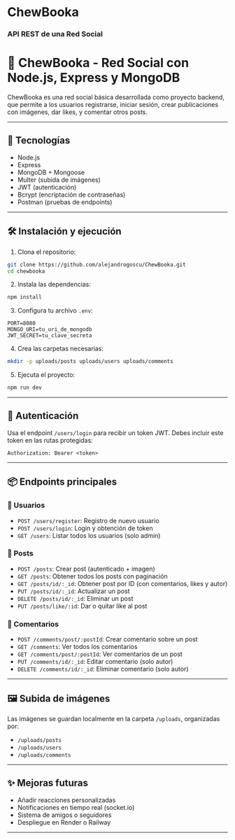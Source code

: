 # ChewBooka

### API REST de una Red Social

# 🧠 ChewBooka - Red Social con Node.js, Express y MongoDB

ChewBooka es una red social básica desarrollada como proyecto backend, que permite a los usuarios registrarse, iniciar sesión, crear publicaciones con imágenes, dar likes, y comentar otros posts.

---

## 🚀 Tecnologías

- Node.js
- Express
- MongoDB + Mongoose
- Multer (subida de imágenes)
- JWT (autenticación)
- Bcrypt (encriptación de contraseñas)
- Postman (pruebas de endpoints)

---

## 🛠️ Instalación y ejecución

1. Clona el repositorio:
```bash
git clone https://github.com/alejandrogoscu/ChewBooka.git
cd chewbooka
```

2. Instala las dependencias:
```bash
npm install
```

3. Configura tu archivo `.env`:
```env
PORT=8080
MONGO_URI=tu_uri_de_mongodb
JWT_SECRET=tu_clave_secreta
```

4. Crea las carpetas necesarias:
```bash
mkdir -p uploads/posts uploads/users uploads/comments
```

5. Ejecuta el proyecto:
```bash
npm run dev
```

---

## 🔐 Autenticación

Usa el endpoint `/users/login` para recibir un token JWT. Debes incluir este token en las rutas protegidas:

```
Authorization: Bearer <token>
```

---

## 📦 Endpoints principales

### 👤 Usuarios

- `POST /users/register`: Registro de nuevo usuario
- `POST /users/login`: Login y obtención de token
- `GET /users`: Listar todos los usuarios (solo admin)

### 📝 Posts

- `POST /posts`: Crear post (autenticado + imagen)
- `GET /posts`: Obtener todos los posts con paginación
- `GET /posts/id/:_id`: Obtener post por ID (con comentarios, likes y autor)
- `PUT /posts/id/:_id`: Actualizar un post
- `DELETE /posts/id/:_id`: Eliminar un post
- `PUT /posts/like/:id`: Dar o quitar like al post

### 💬 Comentarios

- `POST /comments/post/:postId`: Crear comentario sobre un post
- `GET /comments`: Ver todos los comentarios
- `GET /comments/post/:postId`: Ver comentarios de un post
- `PUT /comments/id/:_id`: Editar comentario (solo autor)
- `DELETE /comments/id/:_id`: Eliminar comentario (solo autor)

---

## 🖼️ Subida de imágenes

Las imágenes se guardan localmente en la carpeta `/uploads`, organizadas por:

- `/uploads/posts`
- `/uploads/users`
- `/uploads/comments`

---

## ✨ Mejoras futuras

- Añadir reacciones personalizadas
- Notificaciones en tiempo real (socket.io)
- Sistema de amigos o seguidores
- Despliegue en Render o Railway

---